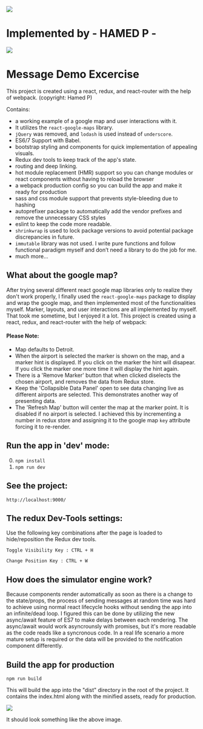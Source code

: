 ![](http://jpsierens.com/wp-content/uploads/2016/06/react-eco-wp.gif)

# Implemented by - HAMED P -

![](https://preview.ibb.co/jUCG1k/Screen_Shot_2017_08_19_at_7_16_24_PM.png)

# Message Demo Excercise
This project is created using a react, redux, and react-router with the help of webpack. (copyright: Hamed P)

Contains:

* a working example of a google map and user interactions with it.
* It utilizes the ```react-google-maps``` library.
* ```jQuery``` was removed, and ```lodash``` is used instead of ```underscore```.
* ES6/7 Support with Babel.
* bootstrap styling and components for quick implementation of appealing visuals.
* Redux dev tools to keep track of the app's state.
* routing and deep linking.
* hot module replacement (HMR) support so you can change modules or react components without having to reload the browser
* a webpack production config so you can build the app and make it ready for production
* sass and css module support that prevents style-bleeding due to hashing
* autoprefixer package to automatically add the vendor prefixes and remove the unnecessary CSS styles
* eslint to keep the code more readable.
* ```shrinkwrap``` is used to lock package versions to avoid potential package discrepancies in future.
* ```immutable``` library was not used. I write pure functions and follow functional paradigm myself and don’t need a library to do the job for me.
* much more...


## What about the google map?

After trying several different react google map libraries only to realize they don't work properly, I finally used the ```react-google-maps``` package to display and wrap the google map, and then implemented most of the functionalities myself. Marker, layouts, and user interactions are all implemented by myself. That took me sometime, but I enjoyed it a lot.
This project is created using a react, redux, and react-router with the help of webpack:

#### Please Note:
* Map defaults to Detroit.
* When the airport is selected the marker is shown on the map, and a marker hint is displayed. If you click on the marker the hint will disapear. If you click the marker one more time it will display the hint again.
* There is a 'Remove Marker' button that when clicked diselects the chosen airport, and removes the data from Redux store.
* Keep the 'Collapsible Data Panel' open to see data changing live as different airports are selected. This demonstrates another way of presenting data.
* The 'Refresh Map' button will center the map at the marker point. It is disabled if no airport is selected. I achieved this by incrementing a number in redux store and assigning it to the google map ```key``` attribute forcing it to re-render.


## Run the app in 'dev' mode:

0. ```npm install```
0. ```npm run dev```

## See the project:

``` http://localhost:9000/  ```


## The redux Dev-Tools settings:
Use the following key combinations after the page is loaded to hide/reposition the Redux dev tools.

```Toggle Visibility Key : CTRL + H```

```Change Position Key : CTRL + W```

## How does the simulator engine work?

Because components render automatically as soon as there is a change to the state/props, the process of sending messages at random time was hard to achieve using normal react lifecycle hooks without sending the app into an infinite/dead loop. I figured this can be done by utilizing the new async/await feature of ES7 to make delays between each rendering. The async/await would work asyncrounsly with promises, but it's more readable as the code reads like a syncronous code. In a real life scenario a more mature setup is required or the data will be provided to the notification component differently.

## Build the app for production
```npm run build```

This will build the app into the "dist" directory in the root of the project. It contains the index.html along with the minified assets, ready for production.

![](http://i.imgur.com/uUg2A3S.png)

It should look something like the above image.
